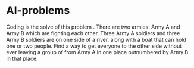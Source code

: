 # AI-problems
Coding is the solve of this problem . 
There are two armies: Army A and Army B which are fighting each other. Three Army A soldiers and three Army B soldiers are on one side of a river, along with a boat that can hold one or two people. Find a way to get everyone to the other side without ever leaving a group of from Army A in one place outnumbered by Army B in that place.
